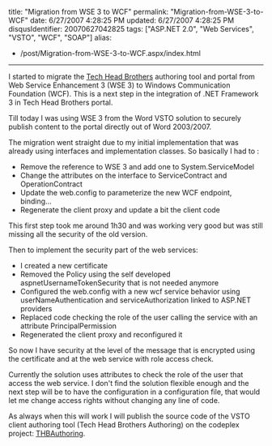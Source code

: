 title: "Migration from WSE 3 to WCF"
permalink: "Migration-from-WSE-3-to-WCF"
date: 6/27/2007 4:28:25 PM
updated: 6/27/2007 4:28:25 PM
disqusIdentifier: 20070627042825
tags: ["ASP.NET 2.0", "Web Services", "VSTO", "WCF", "SOAP"]
alias:
 - /post/Migration-from-WSE-3-to-WCF.aspx/index.html
---
I started to migrate the [Tech Head Brothers](http://www.techheadbrothers.com/) authoring tool and portal from Web Service Enhancement 3 (WSE 3) to Windows Communication Foundation (WCF). This is a next step in the integration of .NET Framework 3 in Tech Head Brothers portal.

Till today I was using WSE 3 from the Word VSTO solution to securely publish content to the portal directly out of Word 2003/2007.
<!-- more -->

The migration went straight due to my initial implementation that was already using interfaces and implementation classes. So basically I had to :

*   Remove the reference to WSE 3 and add one to System.ServiceModel
*   Change the attributes on the interface to ServiceContract and OperationContract
*   Update the web.config to parameterize the new WCF endpoint, binding...
*   Regenerate the client proxy and update a bit the client code 

This first step took me around 1h30 and was working very good but was still missing all the security of the old version.

Then to implement the security part of the web services:

*   I created a new certificate
*   Removed the Policy using the self developed aspnetUsernameTokenSecurity that is not needed anymore
*   Configured the web.config with a new wcf service behavior using userNameAuthentication and serviceAuthorization linked to ASP.NET providers
*   Replaced code checking the role of the user calling the service with an attribute PrincipalPermission
*   Regenerated the client proxy and reconfigured it 

So now I have security at the level of the message that is encrypted using the certificate and at the web service with role access check.

Currently the solution uses attributes to check the role of the user that access the web service. I don't find the solution flexible enough and the next step will be to have the configuration in a configuration file, that would let me change access rights without changing any line of code.

As always when this will work I will publish the source code of the VSTO client authoring tool (Tech Head Brothers Authoring) on the codeplex project: [THBAuthoring](http://www.codeplex.com/THBAuthoring).

